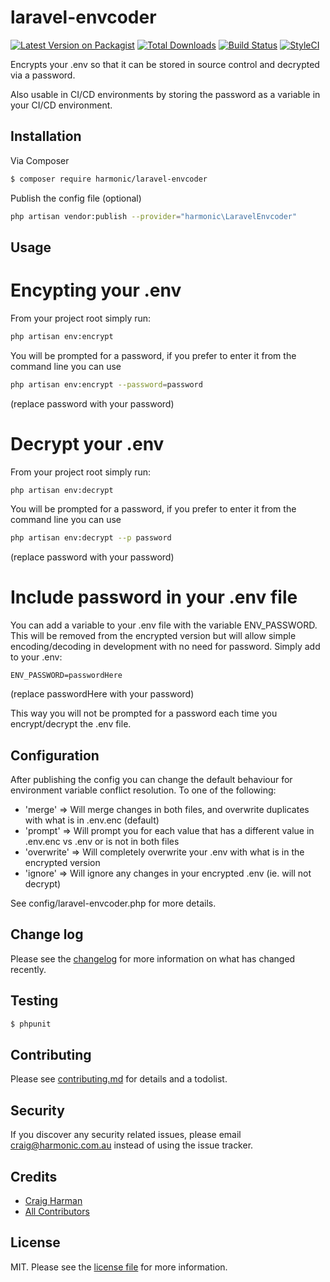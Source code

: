 # laravel-envcoder

[![Latest Version on Packagist][ico-version]][link-packagist]
[![Total Downloads][ico-downloads]][link-downloads]
[![Build Status][ico-travis]][link-travis]
[![StyleCI][ico-styleci]][link-styleci]

Encrypts your .env so that it can be stored in source control and decrypted via a password.

Also usable in CI/CD environments by storing the password as a variable in your CI/CD environment.

## Installation

Via Composer

``` bash
$ composer require harmonic/laravel-envcoder
```

Publish the config file (optional)
``` bash
php artisan vendor:publish --provider="harmonic\LaravelEnvcoder"
```

## Usage

# Encypting your .env

From your project root simply run:

``` bash
php artisan env:encrypt
```

You will be prompted for a password, if you prefer to enter it from the command line you can use

``` bash
php artisan env:encrypt --password=password
```
(replace password with your password)

# Decrypt your .env

From your project root simply run:

``` bash
php artisan env:decrypt
```

You will be prompted for a password, if you prefer to enter it from the command line you can use

``` bash
php artisan env:decrypt --p password
```
(replace password with your password)

# Include password in your .env file
You can add a variable to your .env file with the variable ENV_PASSWORD. This will be removed from the encrypted version but will allow simple encoding/decoding in development with no need for password. Simply add to your .env:

```
ENV_PASSWORD=passwordHere
```
(replace passwordHere with your password)

This way you will not be prompted for a password each time you encrypt/decrypt the .env file.

## Configuration

After publishing the config you can change the default behaviour for environment variable conflict resolution. To one of the following:

* 'merge' => Will merge changes in both files, and overwrite duplicates with what is in .env.enc (default)
* 'prompt' => Will prompt you for each value that has a different value in .env.enc vs .env or is not in both files
* 'overwrite' => Will completely overwrite your .env with what is in the encrypted version
* 'ignore' => Will ignore any changes in your encrypted .env (ie. will not decrypt)

See config/laravel-envcoder.php for more details.

## Change log

Please see the [changelog](changelog.md) for more information on what has changed recently.

## Testing

``` bash
$ phpunit
```

## Contributing

Please see [contributing.md](contributing.md) for details and a todolist.

## Security

If you discover any security related issues, please email craig@harmonic.com.au instead of using the issue tracker.

## Credits

- [Craig Harman][link-author]
- [All Contributors][link-contributors]

## License

MIT. Please see the [license file](license.md) for more information.

[ico-version]: https://img.shields.io/packagist/v/harmonic/laravel-envcoder.svg?style=flat-square
[ico-downloads]: https://img.shields.io/packagist/dt/harmonic/laravel-envcoder.svg?style=flat-square
[ico-travis]: https://img.shields.io/travis/harmonic/laravel-envcoder/master.svg?style=flat-square
[ico-styleci]: https://styleci.io/repos/12345678/shield

[link-packagist]: https://packagist.org/packages/harmonic/laravel-envcoder
[link-downloads]: https://packagist.org/packages/harmonic/laravel-envcoder
[link-travis]: https://travis-ci.org/harmonic/laravel-envcoder
[link-styleci]: https://styleci.io/repos/12345678
[link-author]: https://github.com/harmonic
[link-contributors]: ../../contributors
